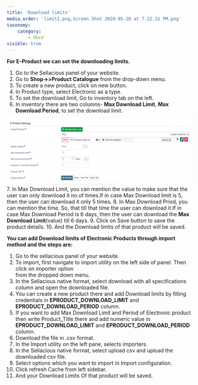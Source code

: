```yaml
---
title: 'Download limits'
media_order: 'limit1.png,Screen Shot 2020-05-28 at 7.22.31 PM.png'
taxonomy:
    category:
        - docs
visible: true
---
```


**For E-Product we can set the downloading limits.**

1. Go to the Sellacious panel of your website.
2. Go to **Shop->>Product Catalogue** from the drop-down menu.
3. To create a new product, click on new button.
4. In Product type, select Electronic as a type.
5. To set the download limit, Go to inventory tab on the left.
6. In inventory there are two columns- **Max Download Limit**, **Max Download Period**, to set the download limit.

![](Screen%20Shot%202020-05-28%20at%207.22.31%20PM.png)
7. In Max Download Limit, you can mention the value to make sure that the user can only download it no.of times.If in case Max Download limit is 5, then the user can download it only 5 times.
8. In Max Download Priod, you can mention the time. So, that till that time the user can download it.If in case Max Download Period is 6 days, then the user can download the **Max Download Limit**(value) till 6 days.
9. Click on Save button to save the product details.
10. And the Download limits of that product will be saved.

**You can add Download limits of Electronic Products through import method and the steps are:**

1. Go to the sellacious panel of your website.
2. To import, first navigate to import utility on the left side of panel. Then click on importer option  
   from  the dropped down menu.
3. In the Sellacious native format, select download with all specifications column and open the 
   downloaded file.
4. You can create a new product there and add Download limits by filling credentials in 
   **EPRODUCT_DOWNLOAD_LIMIT** and **EPRODUCT_DOWNLOAD_PERIOD** column.
5. If you want to add Max Download Limit and Period of Electronic product then write 
   Product_Title there and add numeric value in **EPRODUCT_DOWNLOAD_LIMIT** and **EPRODUCT_DOWNLOAD_PERIOD**
   column.
6. Download the file in .csv format.
7. In the Import utility on the left pane, selects importers.
8. In the Sellacious native format, select upload csv and upload the downloaded csv file.
9. Select options which you want to import in Import configuration.
10. Click refresh Cache from left sidebar.
11. And your Download Limits Of that product will be saved.

